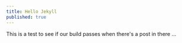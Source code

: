 ```yaml
---
title: Hello Jekyll
published: true
---
```


This is a test to see if our build passes when there's a post in there ...
